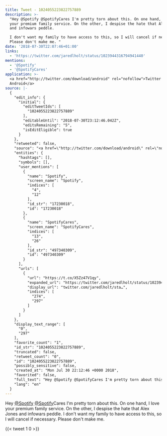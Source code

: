 ```yaml
---
title: Tweet - 1024055223822757889
description: >-
  "Hey @Spotify @SpotifyCares I'm pretty torn about this. On one hand, I love
  your premium family service. On the other, I despise the hate that Alex Jones
  and infowars peddle.

  I don't want my family to have access to this, so I will cancel if necessary.
  Please don't make me. "
date: '2018-07-30T22:07:46+01:00'
links:
  - 'https://twitter.com/jaredlholt/status/1023944316794941440'
mentions:
  - '@Spotify'
  - '@SpotifyCares'
application: >-
  <a href="http://twitter.com/download/android" rel="nofollow">Twitter for
  Android</a>
source: |-
  {
    "edit_info": {
      "initial": {
        "editTweetIds": [
          "1024055223822757889"
        ],
        "editableUntil": "2018-07-30T23:12:46.042Z",
        "editsRemaining": "5",
        "isEditEligible": true
      }
    },
    "retweeted": false,
    "source": "<a href=\"http://twitter.com/download/android\" rel=\"nofollow\">Twitter for Android</a>",
    "entities": {
      "hashtags": [],
      "symbols": [],
      "user_mentions": [
        {
          "name": "Spotify",
          "screen_name": "Spotify",
          "indices": [
            "4",
            "12"
          ],
          "id_str": "17230018",
          "id": "17230018"
        },
        {
          "name": "SpotifyCares",
          "screen_name": "SpotifyCares",
          "indices": [
            "13",
            "26"
          ],
          "id_str": "497340309",
          "id": "497340309"
        }
      ],
      "urls": [
        {
          "url": "https://t.co/X5Zz47V1qy",
          "expanded_url": "https://twitter.com/jaredlholt/status/1023944316794941440",
          "display_url": "twitter.com/jaredlholt/sta…",
          "indices": [
            "274",
            "297"
          ]
        }
      ]
    },
    "display_text_range": [
      "0",
      "297"
    ],
    "favorite_count": "1",
    "id_str": "1024055223822757889",
    "truncated": false,
    "retweet_count": "0",
    "id": "1024055223822757889",
    "possibly_sensitive": false,
    "created_at": "Mon Jul 30 22:12:46 +0000 2018",
    "favorited": false,
    "full_text": "Hey @Spotify @SpotifyCares I'm pretty torn about this. On one hand, I love your premium family service. On the other, I despise the hate that Alex Jones and infowars peddle.\nI don't want my family to have access to this, so I will cancel if necessary. Please don't make me. https://t.co/X5Zz47V1qy",
    "lang": "en"
  }
---
```

Hey [@Spotify](https://twitter.com/@Spotify) [@Spotify](https://twitter.com/@Spotify)Cares I'm pretty torn about this. On one hand, I love your premium family service. On the other, I despise the hate that Alex Jones and infowars peddle.
I don't want my family to have access to this, so I will cancel if necessary. Please don't make me. 
    
{{< tweet 1 0 >}}
    
